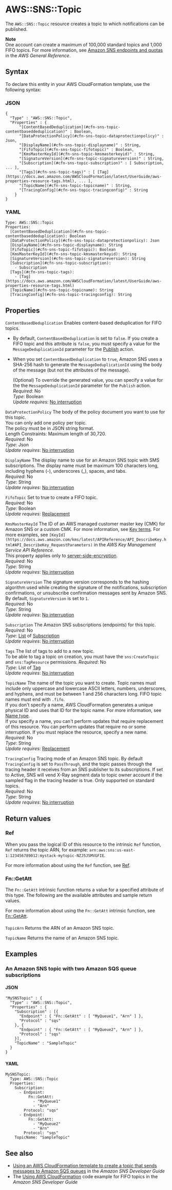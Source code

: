 # AWS::SNS::Topic<a name="aws-resource-sns-topic"></a>

The `AWS::SNS::Topic` resource creates a topic to which notifications can be published\.

**Note**  
One account can create a maximum of 100,000 standard topics and 1,000 FIFO topics\. For more information, see [Amazon SNS endpoints and quotas](https://docs.aws.amazon.com/general/latest/gr/sns.html) in the *AWS General Reference*\.

## Syntax<a name="aws-resource-sns-topic-syntax"></a>

To declare this entity in your AWS CloudFormation template, use the following syntax:

### JSON<a name="aws-resource-sns-topic-syntax.json"></a>

```
{
  "Type" : "AWS::SNS::Topic",
  "Properties" : {
      "[ContentBasedDeduplication](#cfn-sns-topic-contentbaseddeduplication)" : Boolean,
      "[DataProtectionPolicy](#cfn-sns-topic-dataprotectionpolicy)" : Json,
      "[DisplayName](#cfn-sns-topic-displayname)" : String,
      "[FifoTopic](#cfn-sns-topic-fifotopic)" : Boolean,
      "[KmsMasterKeyId](#cfn-sns-topic-kmsmasterkeyid)" : String,
      "[SignatureVersion](#cfn-sns-topic-signatureversion)" : String,
      "[Subscription](#cfn-sns-topic-subscription)" : [ Subscription, ... ],
      "[Tags](#cfn-sns-topic-tags)" : [ [Tag](https://docs.aws.amazon.com/AWSCloudFormation/latest/UserGuide/aws-properties-resource-tags.html), ... ],
      "[TopicName](#cfn-sns-topic-topicname)" : String,
      "[TracingConfig](#cfn-sns-topic-tracingconfig)" : String
    }
}
```

### YAML<a name="aws-resource-sns-topic-syntax.yaml"></a>

```
Type: AWS::SNS::Topic
Properties: 
  [ContentBasedDeduplication](#cfn-sns-topic-contentbaseddeduplication): Boolean
  [DataProtectionPolicy](#cfn-sns-topic-dataprotectionpolicy): Json
  [DisplayName](#cfn-sns-topic-displayname): String
  [FifoTopic](#cfn-sns-topic-fifotopic): Boolean
  [KmsMasterKeyId](#cfn-sns-topic-kmsmasterkeyid): String
  [SignatureVersion](#cfn-sns-topic-signatureversion): String
  [Subscription](#cfn-sns-topic-subscription): 
    - Subscription
  [Tags](#cfn-sns-topic-tags): 
    - [Tag](https://docs.aws.amazon.com/AWSCloudFormation/latest/UserGuide/aws-properties-resource-tags.html)
  [TopicName](#cfn-sns-topic-topicname): String
  [TracingConfig](#cfn-sns-topic-tracingconfig): String
```

## Properties<a name="aws-resource-sns-topic-properties"></a>

`ContentBasedDeduplication`  <a name="cfn-sns-topic-contentbaseddeduplication"></a>
Enables content\-based deduplication for FIFO topics\.  
+ By default, `ContentBasedDeduplication` is set to `false`\. If you create a FIFO topic and this attribute is `false`, you must specify a value for the `MessageDeduplicationId` parameter for the [Publish](https://docs.aws.amazon.com/sns/latest/api/API_Publish.html) action\. 
+ When you set `ContentBasedDeduplication` to `true`, Amazon SNS uses a SHA\-256 hash to generate the `MessageDeduplicationId` using the body of the message \(but not the attributes of the message\)\.

  \(Optional\) To override the generated value, you can specify a value for the the `MessageDeduplicationId` parameter for the `Publish` action\.
*Required*: No  
*Type*: Boolean  
*Update requires*: [No interruption](https://docs.aws.amazon.com/AWSCloudFormation/latest/UserGuide/using-cfn-updating-stacks-update-behaviors.html#update-no-interrupt)

`DataProtectionPolicy`  <a name="cfn-sns-topic-dataprotectionpolicy"></a>
The body of the policy document you want to use for this topic\.  
You can only add one policy per topic\.  
The policy must be in JSON string format\.  
Length Constraints: Maximum length of 30,720\.  
*Required*: No  
*Type*: Json  
*Update requires*: [No interruption](https://docs.aws.amazon.com/AWSCloudFormation/latest/UserGuide/using-cfn-updating-stacks-update-behaviors.html#update-no-interrupt)

`DisplayName`  <a name="cfn-sns-topic-displayname"></a>
The display name to use for an Amazon SNS topic with SMS subscriptions\. The display name must be maximum 100 characters long, including hyphens \(\-\), underscores \(\_\), spaces, and tabs\.  
*Required*: No  
*Type*: String  
*Update requires*: [No interruption](https://docs.aws.amazon.com/AWSCloudFormation/latest/UserGuide/using-cfn-updating-stacks-update-behaviors.html#update-no-interrupt)

`FifoTopic`  <a name="cfn-sns-topic-fifotopic"></a>
Set to true to create a FIFO topic\.  
*Required*: No  
*Type*: Boolean  
*Update requires*: [Replacement](https://docs.aws.amazon.com/AWSCloudFormation/latest/UserGuide/using-cfn-updating-stacks-update-behaviors.html#update-replacement)

`KmsMasterKeyId`  <a name="cfn-sns-topic-kmsmasterkeyid"></a>
The ID of an AWS managed customer master key \(CMK\) for Amazon SNS or a custom CMK\. For more information, see [Key terms](https://docs.aws.amazon.com/sns/latest/dg/sns-server-side-encryption.html#sse-key-terms)\. For more examples, see ` [KeyId](https://docs.aws.amazon.com/kms/latest/APIReference/API_DescribeKey.html#API_DescribeKey_RequestParameters) ` in the *AWS Key Management Service API Reference*\.  
This property applies only to [server\-side\-encryption](https://docs.aws.amazon.com/sns/latest/dg/sns-server-side-encryption.html)\.  
*Required*: No  
*Type*: String  
*Update requires*: [No interruption](https://docs.aws.amazon.com/AWSCloudFormation/latest/UserGuide/using-cfn-updating-stacks-update-behaviors.html#update-no-interrupt)

`SignatureVersion`  <a name="cfn-sns-topic-signatureversion"></a>
The signature version corresponds to the hashing algorithm used while creating the signature of the notifications, subscription confirmations, or unsubscribe confirmation messages sent by Amazon SNS\. By default, `SignatureVersion` is set to `1`\.  
*Required*: No  
*Type*: String  
*Update requires*: [No interruption](https://docs.aws.amazon.com/AWSCloudFormation/latest/UserGuide/using-cfn-updating-stacks-update-behaviors.html#update-no-interrupt)

`Subscription`  <a name="cfn-sns-topic-subscription"></a>
The Amazon SNS subscriptions \(endpoints\) for this topic\.  
*Required*: No  
*Type*: [List](aws-properties-sns-topic-subscription.md) of [Subscription](aws-properties-sns-topic-subscription.md)  
*Update requires*: [No interruption](https://docs.aws.amazon.com/AWSCloudFormation/latest/UserGuide/using-cfn-updating-stacks-update-behaviors.html#update-no-interrupt)

`Tags`  <a name="cfn-sns-topic-tags"></a>
The list of tags to add to a new topic\.  
To be able to tag a topic on creation, you must have the `sns:CreateTopic` and `sns:TagResource` permissions\.
*Required*: No  
*Type*: List of [Tag](https://docs.aws.amazon.com/AWSCloudFormation/latest/UserGuide/aws-properties-resource-tags.html)  
*Update requires*: [No interruption](https://docs.aws.amazon.com/AWSCloudFormation/latest/UserGuide/using-cfn-updating-stacks-update-behaviors.html#update-no-interrupt)

`TopicName`  <a name="cfn-sns-topic-topicname"></a>
The name of the topic you want to create\. Topic names must include only uppercase and lowercase ASCII letters, numbers, underscores, and hyphens, and must be between 1 and 256 characters long\. FIFO topic names must end with `.fifo`\.  
If you don't specify a name, AWS CloudFormation generates a unique physical ID and uses that ID for the topic name\. For more information, see [Name type](https://docs.aws.amazon.com/AWSCloudFormation/latest/UserGuide/aws-properties-name.html)\.  
If you specify a name, you can't perform updates that require replacement of this resource\. You can perform updates that require no or some interruption\. If you must replace the resource, specify a new name\.
*Required*: No  
*Type*: String  
*Update requires*: [Replacement](https://docs.aws.amazon.com/AWSCloudFormation/latest/UserGuide/using-cfn-updating-stacks-update-behaviors.html#update-replacement)

`TracingConfig`  <a name="cfn-sns-topic-tracingconfig"></a>
Tracing mode of an Amazon SNS topic\. By default `TracingConfig` is set to `PassThrough`, and the topic passes through the tracing header it receives from an SNS publisher to its subscriptions\. If set to Active, SNS will vend X\-Ray segment data to topic owner account if the sampled flag in the tracing header is true\. Only supported on standard topics\.  
*Required*: No  
*Type*: String  
*Update requires*: [No interruption](https://docs.aws.amazon.com/AWSCloudFormation/latest/UserGuide/using-cfn-updating-stacks-update-behaviors.html#update-no-interrupt)

## Return values<a name="aws-resource-sns-topic-return-values"></a>

### Ref<a name="aws-resource-sns-topic-return-values-ref"></a>

 When you pass the logical ID of this resource to the intrinsic `Ref` function, `Ref` returns the topic ARN, for example: `arn:aws:sns:us-east-1:123456789012:mystack-mytopic-NZJ5JSMVGFIE`\.

For more information about using the `Ref` function, see [Ref](https://docs.aws.amazon.com/AWSCloudFormation/latest/UserGuide/intrinsic-function-reference-ref.html)\.

### Fn::GetAtt<a name="aws-resource-sns-topic-return-values-fn--getatt"></a>

The `Fn::GetAtt` intrinsic function returns a value for a specified attribute of this type\. The following are the available attributes and sample return values\.

For more information about using the `Fn::GetAtt` intrinsic function, see [Fn::GetAtt](https://docs.aws.amazon.com/AWSCloudFormation/latest/UserGuide/intrinsic-function-reference-getatt.html)\.

#### <a name="aws-resource-sns-topic-return-values-fn--getatt-fn--getatt"></a>

`TopicArn`  <a name="TopicArn-fn::getatt"></a>
Returns the ARN of an Amazon SNS topic\.

`TopicName`  <a name="TopicName-fn::getatt"></a>
Returns the name of an Amazon SNS topic\.

## Examples<a name="aws-resource-sns-topic--examples"></a>



### An Amazon SNS topic with two Amazon SQS queue subscriptions<a name="aws-resource-sns-topic--examples--An_Amazon_SNS_topic_with_two_Amazon_SQS_queue_subscriptions"></a>

#### JSON<a name="aws-resource-sns-topic--examples--An_Amazon_SNS_topic_with_two_Amazon_SQS_queue_subscriptions--json"></a>

```
"MySNSTopic" : {
  "Type" : "AWS::SNS::Topic",
  "Properties" : {
    "Subscription" : [{
      "Endpoint" : { "Fn::GetAtt" : [ "MyQueue1", "Arn" ] },
      "Protocol" : "sqs"
    }, {
      "Endpoint" : { "Fn::GetAtt" : [ "MyQueue2", "Arn" ] },
      "Protocol" : "sqs"
    }],
    "TopicName" : "SampleTopic"
  }
}
```

#### YAML<a name="aws-resource-sns-topic--examples--An_Amazon_SNS_topic_with_two_Amazon_SQS_queue_subscriptions--yaml"></a>

```
MySNSTopic:
  Type: AWS::SNS::Topic
  Properties:
    Subscription:
      - Endpoint:
          Fn::GetAtt:
            - "MyQueue1"
            - "Arn"
        Protocol: "sqs"
      - Endpoint:
          Fn::GetAtt:
            - "MyQueue2"
            - "Arn"
        Protocol: "sqs"
    TopicName: "SampleTopic"
```

## See also<a name="aws-resource-sns-topic--seealso"></a>
+  [Using an AWS CloudFormation template to create a topic that sends messages to Amazon SQS queues](https://docs.aws.amazon.com/sns/latest/dg/SendMessageToSQS.cloudformation.html) in the *Amazon SNS Developer Guide* 
+ The [Using AWS CloudFormation](https://docs.aws.amazon.com/sns/latest/dg/fifo-topic-code-examples.html#fifo-topic-cfn) code example for FIFO topics in the *Amazon SNS Developer Guide*